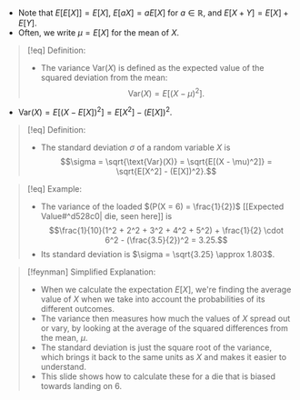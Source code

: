 - Note that $E[E[X]] = E[X]$, $E[aX] = aE[X]$ for $a \in \mathbb{R}$, and $E[X + Y] = E[X] + E[Y]$.
- Often, we write $\mu = E[X]$ for the mean of $X$.

>[!eq] Definition:
>- The variance $\text{Var}(X)$ is defined as the expected value of the squared deviation from the mean:
>$$\text{Var}(X) = E[(X - \mu)^2].$$

- $\text{Var}(X) = E[(X - E[X])^2] = E[X^2] - (E[X])^2.$

>[!eq] Definition:
>- The standard deviation $\sigma$ of a random variable $X$ is 
>$$\sigma = \sqrt{\text{Var}(X)} = \sqrt{E[(X - \mu)^2]} = \sqrt{E[X^2] - (E[X])^2}.$$

>[!eq] Example:
>- The variance of the loaded $(P(X = 6) = \frac{1}{2})$ [[Expected Value#^d528c0| die, seen here]] is 
>$$\frac{1}{10}(1^2 + 2^2 + 3^2 + 4^2 + 5^2) + \frac{1}{2} \cdot 6^2 - (\frac{3.5}{2})^2 = 3.25.$$
>- Its standard deviation is $\sigma = \sqrt{3.25} \approx 1.803$.


>[!feynman] Simplified Explanation:
>- When we calculate the expectation $E[X]$, we're finding the average value of $X$ when we take into account the probabilities of its different outcomes. 
>- The variance then measures how much the values of $X$ spread out or vary, by looking at the average of the squared differences from the mean, $\mu$. 
>- The standard deviation is just the square root of the variance, which brings it back to the same units as $X$ and makes it easier to understand. 
>- This slide shows how to calculate these for a die that is biased towards landing on 6.
